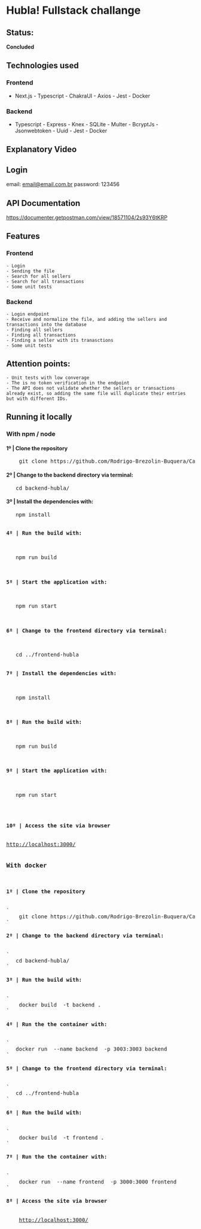 # Hubla! Fullstack challange

## Status:
<b>Concluded</b>

## Technologies used

### Frontend 
- Next.js - Typescript - ChakraUI   - Axios  - Jest - Docker

### Backend 
- Typescript - Express  - Knex - SQLite - Multer - BcryptJs - Jsonwebtoken - Uuid - Jest - Docker

## Explanatory Video

## Login
   email: email@email.com.br
   password: 123456

## API Documentation 

<a href="https://documenter.getpostman.com/view/18571104/2s93Y6tKRP
">https://documenter.getpostman.com/view/18571104/2s93Y6tKRP
</a>

## Features
 ###  Frontend 
    - Login
    - Sending the file
    - Search for all sellers
    - Search for all transactions
    - Some unit tests
###  Backend 
    - Login endpoint
    - Receive and normalize the file, and adding the sellers and  transactions into the database
    - Finding all sellers
    - Finding all transactions
    - Finding a seller with its tranasctions
    - Some unit tests

## Attention points:

    - Unit tests with low converage 
    - The is no token verification in the endpoint
    - The API does not validate whether the sellers or transactions already exist, so adding the same file will duplicate their entries but with different IDs.

## Running it locally 

### With npm / node 

<h4>1º | Clone the repository </h4>
<pre>
    git clone https://github.com/Rodrigo-Brezolin-Buquera/Case-Green-Acesso.git
</pre>
<h4>2º | Change to the backend directory via terminal: </h4>
<pre>
   cd backend-hubla/
</pre>
<h4>3º | Install the dependencies with: </h4>
<pre>
   npm install
<pre>
<h4>4º | Run the build with: </h4>
<pre>
   npm run build
</pre>
<h4>5º | Start the application with: </h4>
<pre>
   npm run start
</pre>
<h4>6º | Change to the frontend directory via terminal: </h4>
<pre>
   cd ../frontend-hubla
<pre>
<h4>7º | Install the dependencies with: </h4>
<pre>
   npm install
</pre>
<h4>8º | Run the build with: </h4>
<pre>
   npm run build   
</pre>
<h4>9º | Start the application with: </h4>
<pre>
   npm run start
</pre> 
 <h4>10º | Access the site via browser  </h4>
<a href="http://localhost:3000/">http://localhost:3000/</a>


### With docker

<h4>1º | Clone the repository </h4>
`
    git clone https://github.com/Rodrigo-Brezolin-Buquera/Case-Green-Acesso.git
`
<h4>2º | Change to the backend directory via terminal: </h4>
`
   cd backend-hubla/
`
<h4>3º | Run the build with: </h4>
`
    docker build  -t backend .
`
<h4>4º | Run the the container with: </h4>
`
   docker run  --name backend  -p 3003:3003 backend
`
<h4>5º | Change to the frontend directory via terminal: </h4>
`
   cd ../frontend-hubla
`
<h4>6º | Run the build with: </h4>
`
    docker build  -t frontend .
`
<h4>7º | Run the the container with: </h4>
`
    docker run  --name frontend  -p 3000:3000 frontend
`
<h4>8º | Access the site via browser  </h4>
    <a href="http://localhost:3000/">http://localhost:3000/</a>
